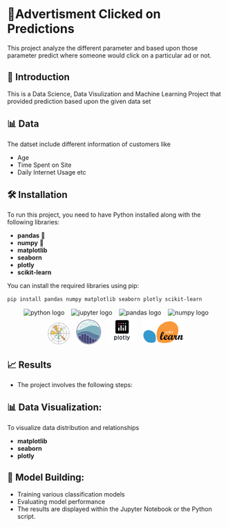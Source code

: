 # 📲Advertisment Clicked on Predictions

This project analyze the different parameter and based upon those parameter predict where someone would click on a particular ad or not.

## 📘 Introduction

This is a Data Science, Data Visulization and Machine Learning Project that provided prediction based upon the given data set

## 📊 Data

The datset include different information of customers like

- Age
- Time Spent on Site
- Daily Internet Usage
  etc

## 🛠️ Installation

To run this project, you need to have Python installed along with the following libraries:

- **pandas** 🐼
- **numpy** 🔢
- **matplotlib**
- **seaborn**
- **plotly**
- **scikit-learn**

You can install the required libraries using pip:

```bash
pip install pandas numpy matplotlib seaborn plotly scikit-learn
```

<div align="center">

<span>
  <img src="https://skillicons.dev/icons?i=py" height="40" alt="python logo" style="margin: 0 6px;" />
  <img src="https://cdn.jsdelivr.net/gh/devicons/devicon/icons/jupyter/jupyter-original.svg" height="40" alt="jupyter logo" style="margin: 0 6px;" />
  <img src="https://cdn.jsdelivr.net/gh/devicons/devicon/icons/pandas/pandas-original.svg" height="40" alt="pandas logo" style="margin: 0 6px;" />
  <img src="https://cdn.jsdelivr.net/gh/devicons/devicon/icons/numpy/numpy-original.svg" height="40" alt="numpy logo" style="margin: 0 6px;" />
  <img src="img/matplotlib.png" height="50" style="margin: 0 6px;" />
  <img src="img/seaborn.png" height="57" style="margin: 0 6px;" />
  <img src="img/plotly.png" height="65" style="margin: 0 6px;" />
  <img src="img/scikitlearn.png" height="65" style="margin: 0 6px;" />
</span>

</div>

## 📈 Results

- The project involves the following steps:

## 📊 Data Visualization:

To visualize data distribution and relationships

- **matplotlib**
- **seaborn**
- **plotly**

## 🧠 Model Building:

- Training various classification models
- Evaluating model performance
- The results are displayed within the Jupyter Notebook or the Python script.
